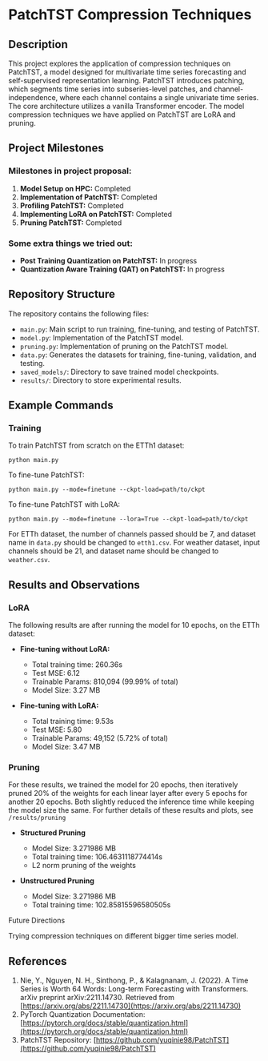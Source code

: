 
# PatchTST Compression Techniques

## Description

This project explores the application of compression techniques on PatchTST, a model designed for multivariate time series forecasting and self-supervised representation learning. PatchTST introduces patching, which segments time series into subseries-level patches, and channel-independence, where each channel contains a single univariate time series. The core architecture utilizes a vanilla Transformer encoder. The model compression techniques we have applied on PatchTST are LoRA and pruning.

## Project Milestones

### Milestones in project proposal:

1. **Model Setup on HPC:** Completed
2. **Implementation of PatchTST:** Completed
3. **Profiling PatchTST:** Completed
4. **Implementing LoRA on PatchTST:** Completed
5. **Pruning PatchTST:** Completed

### Some extra things we tried out:

- **Post Training Quantization on PatchTST:** In progress
- **Quantization Aware Training (QAT) on PatchTST:** In progress

## Repository Structure

The repository contains the following files:

- `main.py`: Main script to run training, fine-tuning, and testing of PatchTST.
- `model.py`: Implementation of the PatchTST model.
- `pruning.py`: Implementation of pruning on the PatchTST model.
- `data.py`: Generates the datasets for training, fine-tuning, validation, and testing.
- `saved_models/`: Directory to save trained model checkpoints.
- `results/`: Directory to store experimental results.

## Example Commands

### Training

To train PatchTST from scratch on the ETTh1 dataset:

```
python main.py
```

To fine-tune PatchTST:

```
python main.py --mode=finetune --ckpt-load=path/to/ckpt
```

To fine-tune PatchTST with LoRA:

```
python main.py --mode=finetune --lora=True --ckpt-load=path/to/ckpt
```

For ETTh dataset, the number of channels passed should be 7, and dataset name in `data.py` should be changed to `etth1.csv`. For weather dataset, input channels should be 21, and dataset name should be changed to `weather.csv`.

## Results and Observations

### LoRA

The following results are after running the model for 10 epochs, on the ETTh dataset:

- **Fine-tuning without LoRA:**
  - Total training time: 260.36s
  - Test MSE: 6.12
  - Trainable Params: 810,094 (99.99% of total)
  - Model Size: 3.27 MB

- **Fine-tuning with LoRA:**
  - Total training time: 9.53s
  - Test MSE: 5.80
  - Trainable Params: 49,152 (5.72% of total)
  - Model Size: 3.47 MB

### Pruning
For these results, we trained the model for 20 epochs, then iteratively pruned 20% of the weights for each linear layer after every 5 epochs for another 20 epochs. Both slightly reduced the inference time while keeping the model size the same. For further details of these results and plots, see `/results/pruning` 

- **Structured Pruning**
  - Model Size: 3.271986 MB
  - Total training time: 106.4631118774414s
  - L2 norm pruning of the weights
    
- **Unstructured Pruning**
  - Model Size: 3.271986 MB
  - Total training time: 102.85815596580505s 

Future Directions

Trying compression techniques on different bigger time series model.

## References

1. Nie, Y., Nguyen, N. H., Sinthong, P., & Kalagnanam, J. (2022). A Time Series is Worth 64 Words: Long-term Forecasting with Transformers. arXiv preprint arXiv:2211.14730. Retrieved from [https://arxiv.org/abs/2211.14730](https://arxiv.org/abs/2211.14730)
2. PyTorch Quantization Documentation: [https://pytorch.org/docs/stable/quantization.html](https://pytorch.org/docs/stable/quantization.html)
3. PatchTST Repository: [https://github.com/yuqinie98/PatchTST](https://github.com/yuqinie98/PatchTST)
